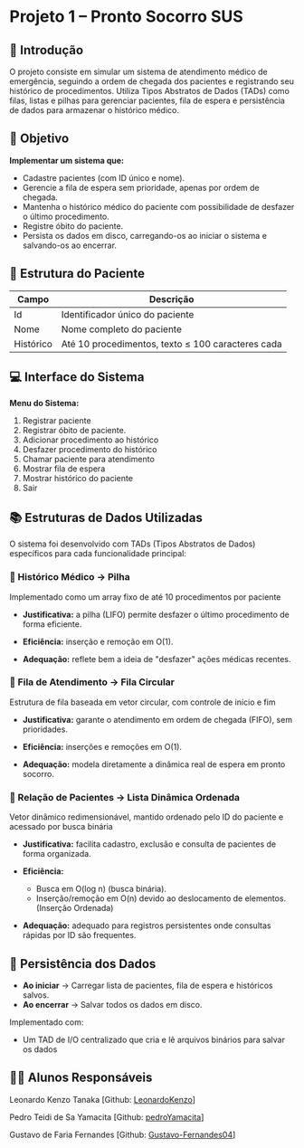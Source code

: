 # Projeto 1 – Pronto Socorro SUS
## 📌 Introdução

O projeto consiste em simular um sistema de atendimento médico de emergência, seguindo a ordem de chegada dos pacientes e registrando seu histórico de procedimentos. Utiliza Tipos Abstratos de Dados (TADs) como filas, listas e pilhas para gerenciar pacientes, fila de espera e persistência de dados para armazenar o histórico médico.

## 🎯 Objetivo

**Implementar um sistema que:**

- Cadastre pacientes (com ID único e nome).
- Gerencie a fila de espera sem prioridade, apenas por ordem de chegada.
- Mantenha o histórico médico do paciente com possibilidade de desfazer o último procedimento.
- Registre óbito do paciente.
- Persista os dados em disco, carregando-os ao iniciar o sistema e salvando-os ao encerrar.

## 🧍 Estrutura do Paciente

|**Campo**|**Descrição**                                    |
|---------|-------------------------------------------------|
|Id       |Identificador único do paciente                  |
|Nome     |Nome completo do paciente                        |
|Histórico|Até 10 procedimentos, texto ≤ 100 caracteres cada|

## 💻 Interface do Sistema

**Menu do Sistema:**
1. Registrar paciente
2. Registrar óbito de paciente.
3. Adicionar procedimento ao histórico
4. Desfazer procedimento do histórico
5. Chamar paciente para atendimento
6. Mostrar fila de espera
7. Mostrar histórico do paciente
8. Sair

## 📚 Estruturas de Dados Utilizadas

O sistema foi desenvolvido com TADs (Tipos Abstratos de Dados) específicos para cada funcionalidade principal:

### 🔹 Histórico Médico → Pilha

Implementado como um array fixo de até 10 procedimentos por paciente

- **Justificativa:** a pilha (LIFO) permite desfazer o último procedimento de forma eficiente.

- **Eficiência:** inserção e remoção em O(1).

- **Adequação:** reflete bem a ideia de "desfazer" ações médicas recentes.

### 🔹 Fila de Atendimento → Fila Circular

Estrutura de fila baseada em vetor circular, com controle de início e fim

- **Justificativa:** garante o atendimento em ordem de chegada (FIFO), sem prioridades.

- **Eficiência:** inserções e remoções em O(1).

- **Adequação:** modela diretamente a dinâmica real de espera em pronto socorro.

### 🔹 Relação de Pacientes → Lista Dinâmica Ordenada

Vetor dinâmico redimensionável, mantido ordenado pelo ID do paciente e acessado por busca binária

- **Justificativa:** facilita cadastro, exclusão e consulta de pacientes de forma organizada.

- **Eficiência:**
  - Busca em O(log n) (busca binária).
  - Inserção/remoção em O(n) devido ao deslocamento de elementos. (Inserção Ordenada)

- **Adequação:** adequado para registros persistentes onde consultas rápidas por ID são frequentes.

## 💾 Persistência dos Dados

- **Ao iniciar** → Carregar lista de pacientes, fila de espera e históricos salvos.
- **Ao encerrar** → Salvar todos os dados em disco.
  
Implementado com:
- Um TAD de I/O centralizado que cria e lê arquivos binários para salvar os dados

## 👨‍🎓 Alunos Responsáveis
Leonardo Kenzo Tanaka [Github: [LeonardoKenzo](https://github.com/LeonardoKenzo)]

Pedro Teidi de Sa Yamacita [Github: [pedroYamacita](https://github.com/pedroYamacita)]

Gustavo de Faria Fernandes [Github: [Gustavo-Fernandes04](https://github.com/Gustavo-Fernandes04)]
